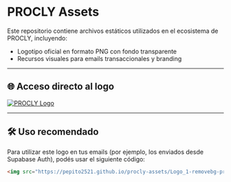 # PROCLY Assets

Este repositorio contiene archivos estáticos utilizados en el ecosistema de PROCLY, incluyendo:

- Logotipo oficial en formato PNG con fondo transparente
- Recursos visuales para emails transaccionales y branding

---

## 🌐 Acceso directo al logo

[![PROCLY Logo](https://pepito2521.github.io/procly-assets/Logo_1-removebg-preview.png)](https://pepito2521.github.io/procly-assets/Logo_1-removebg-preview.png)

---

## 🛠 Uso recomendado

Para utilizar este logo en tus emails (por ejemplo, los enviados desde Supabase Auth), podés usar el siguiente código:

```html
<img src="https://pepito2521.github.io/procly-assets/Logo_1-removebg-preview.png" alt="Logo PROCLY" style="max-width: 200px;" />

